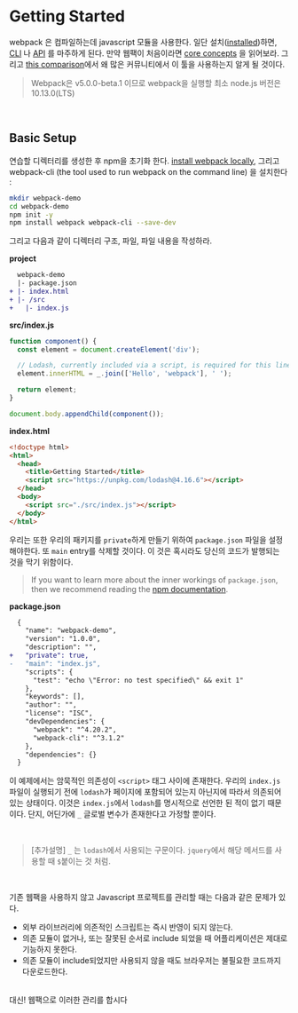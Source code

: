 # Getting Started

webpack 은 컴파일하는데 javascript 모듈을 사용한다. 일단 설치([installed](https://webpack.js.org/guides/installation))하면, [CLI](https://webpack.js.org/api/cli)  나  [API](https://webpack.js.org/api/node) 를 마주하게 된다. 만약 웹팩이 처음이라면 [core concepts](https://github.com/judaihyun/webpack-study/blob/master/documentation/concepts/Core%20Concepts.md) 을 읽어보라.
 그리고 [this comparison](https://webpack.js.org/comparison)에서 왜 많은 커뮤니티에서 이 툴을 사용하는지 알게 될 것이다.

> Webpack은 v5.0.0-beta.1 이므로 webpack을 실행할 최소 node.js 버전은 10.13.0(LTS)

<br>

## Basic Setup

연습할 디렉터리를 생성한 후 npm을 초기화 한다. [install webpack locally](https://webpack.js.org/guides/installation/#local-installation), 그리고 webpack-cli (the tool used to run webpack on the command line) 을 설치한다 :

```bash
mkdir webpack-demo
cd webpack-demo
npm init -y
npm install webpack webpack-cli --save-dev
```

그리고 다음과 같이 디렉터리 구조, 파일, 파일 내용을 작성하라.

**project**

```diff
  webpack-demo
  |- package.json
+ |- index.html
+ |- /src
+   |- index.js
```

**src/index.js**

```javascript
function component() {
  const element = document.createElement('div');

  // Lodash, currently included via a script, is required for this line to work
  element.innerHTML = _.join(['Hello', 'webpack'], ' ');

  return element;
}

document.body.appendChild(component());
```

**index.html**

```html
<!doctype html>
<html>
  <head>
    <title>Getting Started</title>
    <script src="https://unpkg.com/lodash@4.16.6"></script>
  </head>
  <body>
    <script src="./src/index.js"></script>
  </body>
</html>
```
우리는 또한 우리의 패키지를 `private`하게 만들기 위하여 `package.json` 파일을 설정해야한다. 또 `main` entry를 삭제할 것이다. 이 것은 혹시라도 당신의 코드가 발행되는 것을 막기 위함이다.

> If you want to learn more about the inner workings of  `package.json`, then we recommend reading the  [npm documentation](https://docs.npmjs.com/files/package.json).

**package.json**

```diff
  {
    "name": "webpack-demo",
    "version": "1.0.0",
    "description": "",
+   "private": true,
-   "main": "index.js",
    "scripts": {
      "test": "echo \"Error: no test specified\" && exit 1"
    },
    "keywords": [],
    "author": "",
    "license": "ISC",
    "devDependencies": {
      "webpack": "^4.20.2",
      "webpack-cli": "^3.1.2"
    },
    "dependencies": {}
  }
```

이 예제에서는 암묵적인 의존성이 `<script>` 태그 사이에 존재한다. 우리의 `index.js` 파일이 실행되기 전에 `lodash`가 페이지에 포함되어 있는지 아닌지에 따라서 의존되어 있는 상태이다. 이것은 `index.js`에서 `lodash`를 명시적으로 선언한 된 적이 없기 때문이다. 단지, 어딘가에 `_` 글로벌 변수가 존재한다고 가정할 뿐이다.

<br>

> [추가설명] `_` 는 `lodash`에서 사용되는 구문이다. `jquery`에서 해당 메서드를 사용할 때 `$`붙이는 것 처럼.

<br> 


기존 웹팩을 사용하지 않고 Javascript 프로젝트를 관리할 때는 다음과 같은 문제가 있다.

-   외부 라이브러리에 의존적인 스크립트는 즉시 반영이 되지 않는다.
-   의존 모듈이 없거나, 또는 잘못된 순서로 include 되었을 때 어플리케이션은 제대로 기능하지 못한다.
-   의존 모듈이 include되었지만 사용되지 않을 때도 브라우저는 불필요한 코드까지 다운로드한다.
<br>
대신! 웹팩으로 이러한 관리를 합시다








